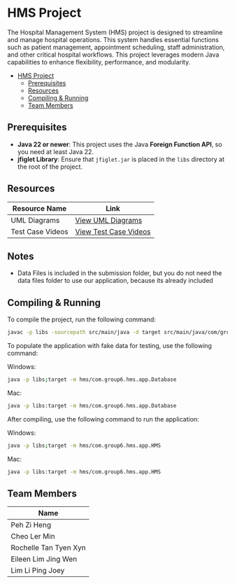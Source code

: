 
# HMS Project

The Hospital Management System (HMS) project is designed to streamline and manage hospital operations. 
This system handles essential functions such as patient management, appointment scheduling, staff administration,
and other critical hospital workflows. This project leverages modern Java capabilities to enhance flexibility, 
performance, and modularity.


<!-- TOC -->
* [HMS Project](#hms-project)
  * [Prerequisites](#prerequisites)
  * [Resources](#resources)
  * [Compiling & Running](#compiling--running)
  * [Team Members](#team-members)
<!-- TOC -->
## Prerequisites

- **Java 22 or newer**: This project uses the Java **Foreign Function API**, so you need at least Java 22.
- **jfiglet Library**: Ensure that `jfiglet.jar` is placed in the `libs` directory at the root of the project.

## Resources

| Resource Name    | Link                                                                                                             |
|------------------|------------------------------------------------------------------------------------------------------------------|
| UML Diagrams     | [View UML Diagrams](https://drive.google.com/drive/folders/1h7-biUokU041arcabtcZxpX8gxfnv2rH?usp=drive_link)     |
| Test Case Videos | [View Test Case Videos](https://drive.google.com/drive/folders/1EGRNOWcOczaYgVPRFSOOuMQgtG_wGtPK?usp=drive_link) |

## Notes
- Data Files is included in the submission folder, but you do not need the data files folder to use our application, because its already included

## Compiling & Running

To compile the project, run the following command:
```bash
javac -p libs -sourcepath src/main/java -d target src/main/java/com/group6/hms/app/*.java
```

To populate the application with fake data for testing, use the following command:

Windows:
```bash
java -p libs;target -m hms/com.group6.hms.app.Database
```
Mac:
```bash
java -p libs:target -m hms/com.group6.hms.app.Database
```


After compiling, use the following command to run the application:

Windows:
```bash
java -p libs;target -m hms/com.group6.hms.app.HMS
```
Mac:
```bash
java -p libs:target -m hms/com.group6.hms.app.HMS
```

## Team Members

| Name        |
|-------------|
| Peh Zi Heng |
|   Cheo Ler Min          |
|    Rochelle Tan Tyen Xyn         |
|     Eileen Lim Jing Wen        |
|     Lim Li Ping Joey        |
